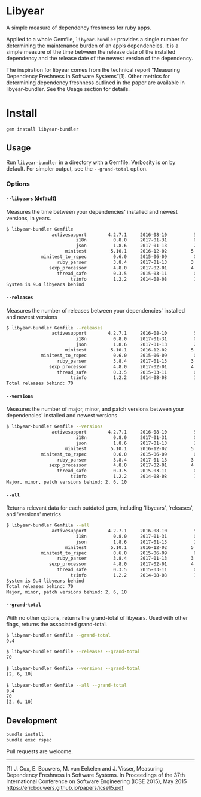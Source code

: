 # Libyear

A simple measure of dependency freshness for ruby apps.

Applied to a whole Gemfile, `libyear-bundler` provides a single number for
determining the maintenance burden of an app’s dependencies. It is a simple
measure of the time between the release date of the installed dependency and the
release date of the newest version of the dependency.

The inspiration for libyear comes from the technical report “Measuring
Dependency Freshness in Software Systems”[1]. Other metrics for determining
dependency freshness outlined in the paper are available in libyear-bundler. See
the Usage section for details.

# Install

```bash
gem install libyear-bundler
```

## Usage 

Run `libyear-bundler` in a directory with a Gemfile. Verbosity is on by default.
For simpler output, see the `--grand-total` option.

### Options

#### `--libyears` (default)
Measures the time between your dependencies' installed and newest versions, in
years.

```bash
$ libyear-bundler Gemfile
                 activesupport        4.2.7.1     2016-08-10          5.1.3     2017-08-03       1.0
                          i18n          0.8.0     2017-01-31          0.8.6     2017-07-10       0.4
                          json          1.8.6     2017-01-13          2.1.0     2017-04-18       0.3
                      minitest         5.10.1     2016-12-02         5.10.3     2017-07-21       0.6
             minitest_to_rspec          0.6.0     2015-06-09          0.8.0     2017-01-02       1.6
                   ruby_parser          3.8.4     2017-01-13         3.10.1     2017-07-21       0.5
                sexp_processor          4.8.0     2017-02-01         4.10.0     2017-07-17       0.5
                   thread_safe          0.3.5     2015-03-11          0.3.6     2017-02-22       2.0
                        tzinfo          1.2.2     2014-08-08          1.2.3     2017-03-25       2.6
System is 9.4 libyears behind

```

#### `--releases`
Measures the number of releases between your dependencies' installed and newest
versions

```bash
$ libyear-bundler Gemfile --releases
                 activesupport        4.2.7.1     2016-08-10          5.1.3     2017-08-03        37
                          i18n          0.8.0     2017-01-31          0.8.6     2017-07-10         5
                          json          1.8.6     2017-01-13          2.1.0     2017-04-18        12
                      minitest         5.10.1     2016-12-02         5.10.3     2017-07-21         2
             minitest_to_rspec          0.6.0     2015-06-09          0.8.0     2017-01-02         5
                   ruby_parser          3.8.4     2017-01-13         3.10.1     2017-07-21         3
                sexp_processor          4.8.0     2017-02-01         4.10.0     2017-07-17         3
                   thread_safe          0.3.5     2015-03-11          0.3.6     2017-02-22         2
                        tzinfo          1.2.2     2014-08-08          1.2.3     2017-03-25         1
Total releases behind: 70

```


#### `--versions`
Measures the number of major, minor, and patch versions between your
dependencies' installed and newest versions

```bash
$ libyear-bundler Gemfile --versions
                 activesupport        4.2.7.1     2016-08-10          5.1.3     2017-08-03      [1, 0, 0]
                          i18n          0.8.0     2017-01-31          0.8.6     2017-07-10      [0, 0, 6]
                          json          1.8.6     2017-01-13          2.1.0     2017-04-18      [1, 0, 0]
                      minitest         5.10.1     2016-12-02         5.10.3     2017-07-21      [0, 0, 2]
             minitest_to_rspec          0.6.0     2015-06-09          0.8.0     2017-01-02      [0, 2, 0]
                   ruby_parser          3.8.4     2017-01-13         3.10.1     2017-07-21      [0, 2, 0]
                sexp_processor          4.8.0     2017-02-01         4.10.0     2017-07-17      [0, 2, 0]
                   thread_safe          0.3.5     2015-03-11          0.3.6     2017-02-22      [0, 0, 1]
                        tzinfo          1.2.2     2014-08-08          1.2.3     2017-03-25      [0, 0, 1]
Major, minor, patch versions behind: 2, 6, 10

```

#### `--all`
Returns relevant data for each outdated gem, including 'libyears', 'releases',
and 'versions' metrics

```bash
$ libyear-bundler Gemfile --all
                 activesupport        4.2.7.1     2016-08-10          5.1.3     2017-08-03       1.0        37      [1, 0, 0]
                          i18n          0.8.0     2017-01-31          0.8.6     2017-07-10       0.4         5      [0, 0, 6]
                          json          1.8.6     2017-01-13          2.1.0     2017-04-18       0.3        12      [1, 0, 0]
                      minitest         5.10.1     2016-12-02         5.10.3     2017-07-21       0.6         2      [0, 0, 2]
             minitest_to_rspec          0.6.0     2015-06-09          0.8.0     2017-01-02       1.6         5      [0, 2, 0]
                   ruby_parser          3.8.4     2017-01-13         3.10.1     2017-07-21       0.5         3      [0, 2, 0]
                sexp_processor          4.8.0     2017-02-01         4.10.0     2017-07-17       0.5         3      [0, 2, 0]
                   thread_safe          0.3.5     2015-03-11          0.3.6     2017-02-22       2.0         2      [0, 0, 1]
                        tzinfo          1.2.2     2014-08-08          1.2.3     2017-03-25       2.6         1      [0, 0, 1]
System is 9.4 libyears behind
Total releases behind: 70
Major, minor, patch versions behind: 2, 6, 10
```
    
#### `--grand-total`
With no other options, returns the grand-total of libyears. Used with other
flags, returns the associated grand-total.

```bash
$ libyear-bundler Gemfile --grand-total
9.4  
  
$ libyear-bundler Gemfile --releases --grand-total
70
  
$ libyear-bundler Gemfile --versions --grand-total
[2, 6, 10]
  
$ libyear-bundler Gemfile --all --grand-total
9.4
70
[2, 6, 10]
```

## Development

```bash
bundle install
bundle exec rspec
```

Pull requests are welcome.

---
[1] J. Cox, E. Bouwers, M. van Eekelen and J. Visser, Measuring Dependency
Freshness in Software Systems. In Proceedings of the 37th International
Conference on Software Engineering (ICSE 2015), May 2015
https://ericbouwers.github.io/papers/icse15.pdf
